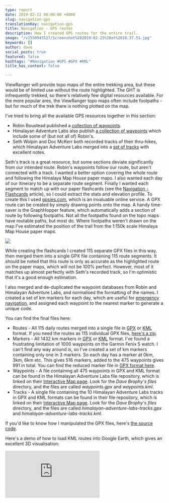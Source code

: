 ```yaml
---
type: report
date: 2019-02-22 00:00:00 +0000
slug: navigation-gps
translationKey: navigation-gps
title: Navigation - GPS routes
description: How I created GPS routes for the entire trail.
image: "/v1550943527/Screenshot%202019-02-23%20at%2018.37.51.jpg"
keywords: []
author: dave
social_posts: true
featured: false
hashtags: "#Navigation #GPS #GPX #KML"
title_has_context: false

---
```

ViewRanger will provide topo maps of the entire trekking area, but these would be of limited use without the route highlighted. The GHT is infrequently trekked, so there's relatively few digital resources available. For the more popular ares, the ViewRanger topo maps often include footpaths - but for much of the trek there is nothing plotted on the map.

I've tried to bring all the available GPS resources together in this section:

* Robin Boustead published a [collection of waypoints](http://www.greathimalayatrail.com/gps.php?cId=2).
* Himalayan Adventure Labs also publish [a collection of waypoints](https://www.himalayanadventurelabs.com/great-himalaya-trail/interactive-map-great-himalayan-trail/) which include some of (but not all of) Robin's.
* Seth Wolpin and Doc McKerr both recorded tracks of their thru-hikes, which Himalayan Adventure Labs merged into a [set of tracks](https://www.himalayanadventurelabs.com/great-himalaya-trail/interactive-map-great-himalayan-trail/) with excellent notes.

Seth's track is a great resource, but some sections deviate significantly from our intended route. Robin's waypoints follow our route, but aren't connected with a track. I wanted a better option covering the whole route and following the Himalaya Map House paper maps. I also wanted each day of our itinerary to be a separate route segment. Finally I wanted each segment to match up with our paper flashcards (see the [Navigation - Flashcards](/expeditions/great-himalaya-trail/navigation-flashcards/) article), so I could extract the stats and elevation profile. To create this I used [gpsies.com](https://www.gpsies.com/ "www.gpsies.com"), which is an invaluable online service. A GPX route can be created by simply drawing points onto the map. A handy time-saver is the GraphHopper feature, which automatically adds a section of route by following footpaths. Not all the footpaths found on the topo maps have routable paths, but most do. Where footpaths weren't drawn on the map I've estimated the position of the trail from the 1:150k scale Himalaya Map House paper maps.

![](https://res.cloudinary.com/wildernessprime/image/upload/w_1000,dpr_auto/v1550946659/Screenshot%202019-02-23%20at%2009.29.48.jpg)

While creating the flashcards I created 115 separate GPX files in this way, then merged them into a single GPX file containing 115 route segments. It should be noted that this route is only as accurate as the highlighted route on the paper maps, which will not be 100% perfect. However, most of it matches up almost perfectly with Seth's recorded track, so I'm optimistic that it's a good enough estimation.

I also merged and de-duplicated the waypoint databases from Robin and Himalayan Adventure Labs, and normalised the formatting of the names. I created a set of km markers for each day, which are useful for [emergency navigation](/expeditions/great-himalaya-trail/navigation-emergencies/), and assigned each waypoint to the nearest marker to generate a unique code.

You can find the final files here:

* Routes - All 115 daily routes merged into a single file in [GPX](https://www.dropbox.com/s/s5p5neji22fi0bu/routes.gpx?dl=1) or [KML](https://www.dropbox.com/s/g25xzr6rs4omm4o/routes.kml?dl=1) format. If you need the routes as 115 individual GPX files, [here's a zip](https://www.dropbox.com/s/m6giufmdi3pq9y1/routes.zip?dl=1).  
* Markers - All 1432 km markers in [GPX](https://www.dropbox.com/s/mk0kvn48uk2lva1/markers.gpx?dl=1) or [KML](https://www.dropbox.com/s/vfa60081uswczuo/markers.kml?dl=1) format. I've found a frustrating limitation of 1000 waypoints on the Garmin Fenix 5 watch. I can't find any way around is, so I've created a set of km markers containing only one in 3 markers. So each day has a marker at 0km, 3km, 6km etc. This gives 516 markers, added to the 475 waypoints gives 991 in total. You can find the reduced marker file in [GPX format here](https://www.dropbox.com/s/q8jgxplw9d2uo2q/markers-every-3-km.gpx?dl=1).  
* Waypoints - A file containing all 475 waypoints in GPX and KML format can be found in the Himalayan Adventure Labs file repository, which is linked on their [Interactive Map page](https://www.himalayanadventurelabs.com/great-himalaya-trail/interactive-map-great-himalayan-trail/). Look for the _Dave Brophy's files_ directory, and the files are called _waypoints.gpx_ and _waypoints.kml_.  
* Tracks - A single file containing the 10 Himalayan Adventure Labs tracks in GPX and KML formats can be found in their file repository, which is linked on their [Interactive Map page](https://www.himalayanadventurelabs.com/great-himalaya-trail/interactive-map-great-himalayan-trail/). Look for the _Dave Brophy's files_ directory, and the files are called _himalayan-adventure-labs-tracks.gpx_ and _himalayan-adventure-labs-tracks.kml_.

If you'd like to know how I manipulated the GPX files, here's [the source code](https://github.com/dave/gpx/blob/master/main.go).
 
Here's a demo of how to load KML routes into Google Earth, which gives an excellent 3D visualisation:

<iframe class="youtube" src="https://www.youtube.com/embed/aghBgeKEsR4" frameborder="0" allow="accelerometer; autoplay; encrypted-media; gyroscope; picture-in-picture" allowfullscreen></iframe>